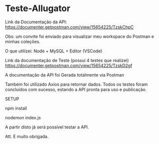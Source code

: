# Teste-Allugator
 
Link da Documentação da API: https://documenter.getpostman.com/view/15654225/TzskChpC

Obs: um convite foi enviado para visualizar meu workspace do Postman e minhas coleções. <br>

O que utilizei: Node + MySQL + Editor (VSCode)

Link da documentação de Teste (possui 4 testes que realizei)
https://documenter.getpostman.com/view/15654225/TzskD2gf

A documentação da API foi Gerada totalmente via Postman

Também foi utilizado Axios para retornar dados. Todos os testes foram concluídos com sucesso, estando a API pronta para uso e publicação.

SETUP 

npm install

nodemon index.js

A partir disto já será possível testar a API.

Att.
E muito obrigada.






